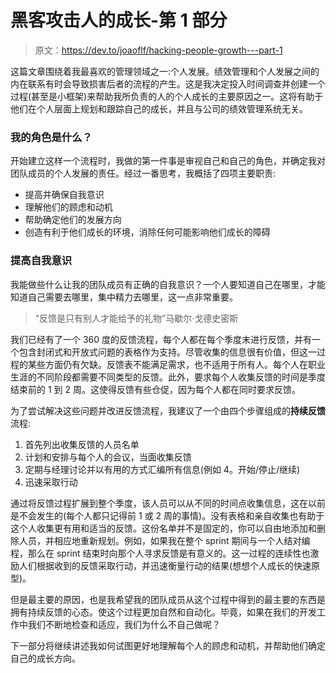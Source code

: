 # 黑客攻击人的成长-第 1 部分

> 原文：<https://dev.to/joaoflf/hacking-people-growth---part-1>

这篇文章围绕着我最喜欢的管理领域之一:个人发展。绩效管理和个人发展之间的内在联系有时会导致损害后者的流程的产生。这是我决定投入时间调查并创建一个过程(甚至是小框架)来帮助我所负责的人的个人成长的主要原因之一。这将有助于他们在个人层面上规划和跟踪自己的成长，并且与公司的绩效管理系统无关。

### **我的角色是什么？**

开始建立这样一个流程时，我做的第一件事是审视自己和自己的角色，并确定我对团队成员的个人发展的责任。经过一番思考，我概括了四项主要职责:

*   提高并确保自我意识
*   理解他们的顾虑和动机
*   帮助确定他们的发展方向
*   创造有利于他们成长的环境，消除任何可能影响他们成长的障碍

### **提高自我意识**

我能做些什么让我的团队成员有正确的自我意识？一个人要知道自己在哪里，才能知道自己需要去哪里，集中精力去哪里，这一点非常重要。

> “反馈是只有别人才能给予的礼物”马歇尔·戈德史密斯

我们已经有了一个 360 度的反馈流程，每个人都在每个季度末进行反馈，并有一个包含封闭式和开放式问题的表格作为支持。尽管收集的信息很有价值，但这一过程的某些方面仍有欠缺。反馈表不能满足需求，也不适用于所有人。每个人在职业生涯的不同阶段都需要不同类型的反馈。此外，要求每个人收集反馈的时间是季度结束前的 1 到 2 周。这使得反馈有些仓促，因为每个人都在同时要求反馈。

为了尝试解决这些问题并改进反馈流程，我建议了一个由四个步骤组成的**持续反馈**流程:

1.  首先列出收集反馈的人员名单
2.  计划和安排与每个人的会议，当面收集反馈
3.  定期与经理讨论并以有用的方式汇编所有信息(例如 4。开始/停止/继续)
4.  迅速采取行动

通过将反馈过程扩展到整个季度，该人员可以从不同的时间点收集信息，这在以前是不会发生的(每个人都只记得前 1 或 2 周的事情)。没有表格和亲自收集也有助于这个人收集更有用和适当的反馈。这份名单并不是固定的，你可以自由地添加和删除人员，并相应地重新规划。例如，如果我在整个 sprint 期间与一个人结对编程，那么在 sprint 结束时向那个人寻求反馈是有意义的。这一过程的连续性也激励人们根据收到的反馈采取行动，并迅速衡量行动的结果(想想个人成长的快速原型)。

但是最主要的原因，也是我希望我的团队成员从这个过程中得到的最主要的东西是拥有持续反馈的心态。使这个过程更加自然和自动化。毕竟，如果在我们的开发工作中我们不断地检查和适应，我们为什么不自己做呢？

下一部分将继续讲述我如何试图更好地理解每个人的顾虑和动机，并帮助他们确定自己的成长方向。